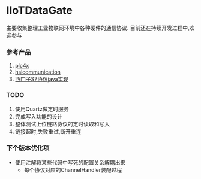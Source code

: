 # IIoTDataGate
主要收集整理工业物联网环境中各种硬件的通信协议.
目前还在持续开发过程中,欢迎参与

### 参考产品

1. [plc4x](https://github.com/apache/plc4x)
2. [hslcommunication](http://www.hslcommunication.cn/)
3. [西门子S7协议java实现](https://github.com/s7connector/s7connector)

### TODO 

1. 使用Quartz做定时服务
2. 完成写入功能的设计
3. 整体测试上位链路协议的定时读取和写入
4. 链接超时,失败重试,断开重连

### 下个版本优化项

* 使用注解将某些代码中写死的配置关系解耦出来
  * 每个协议对应的ChannelHandler装配过程

